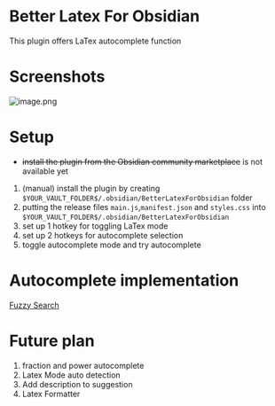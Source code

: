 # Better Latex For Obsidian

This plugin offers LaTex autocomplete function

# Screenshots
![image.png](https://i.loli.net/2021/10/20/1jetPWdAbxB92sM.png)

# Setup

- ~~install the plugin from the Obsidian community marketplace~~ is not available yet

1. (manual) 
   install the plugin by creating `$YOUR_VAULT_FOLDER$/.obsidian/BetterLatexForObsidian` folder
2. putting the release files `main.js`,`manifest.json` and `styles.css` into `$YOUR_VAULT_FOLDER$/.obsidian/BetterLatexForObsidian`
3. set up 1 hotkey for toggling LaTex mode
4. set up 2 hotkeys for autocomplete selection
5. toggle autocomplete mode and try autocomplete

# Autocomplete implementation 
[Fuzzy Search](https://github.com/jeancroy/FuzzySearch)

# Future plan
1. fraction and power autocomplete
2. Latex Mode auto detection
3. Add description to suggestion
4. Latex Formatter
